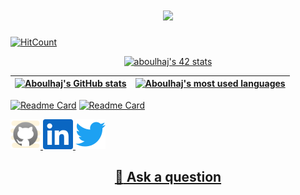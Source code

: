 <!-- align="center"><img src="https://readme-typing-svg.herokuapp.com?font=smooch&color=F70721&center=true&vCenter=true&lines=Hi+there+%F0%9F%91%8B;Welcome+To+Ali's+Github;+I+Am+a+Software+Engineering+Student)](https://git.io/typing-svg"
 -->
 
<h1 align="center"><img src="https://readme-typing-svg.herokuapp.com?font=smooch&color=F70721&size=30&center=true&vCenter=true&width=900&height=50&lines=Hi+there+%F0%9F%91%8B;Welcome+To+Ali's+Github;+I+Am+a+Software+Engineering+Student"></h1>

<!--
**ALI-Bou55/ALI-Bou55** is a ✨ _special_ ✨ repository because its `README.md` (this file) appears on your GitHub profile.

Here are some ideas to get you started:

- 🔭 I’m currently working on ...
- 🌱 I’m currently learning ...
- 👯 I’m looking to collaborate on ...
- 🤔 I’m looking for help with ...
- 💬 Ask me about ...
- 📫 How to reach me: ...
- 😄 Pronouns: ...
- ⚡ Fun fact: ...
-->
<!--[[<img alt="Linkedin Profile" src="https://img.shields.io/badge/-Linkedin_Profile-0072b1?]]
    icon = "linkedin"
    icon_pack = "fa"
    link = "//linkedin.com/in/ali-boulhajat"-->
<!--
<p>
  <a href="https://www.linkedin.com/[removed]" rel="nofollow noreferrer">
    <img src="https://i.stack.imgur.com/gVE0j.png" alt="linkedin"> LinkedIn
  </a> &nbsp; 
  <a href="https://github.com/[removed]" rel="nofollow noreferrer">
    <img src="https://i.stack.imgur.com/tskMh.png" alt="github"> Github
  </a>
</p>

<br/>
<p align="center">
	<a href="#">
		<img alt="Ask Me Anything" src="https://img.shields.io/badge/-Ask_me_anything-blueviolet?style=flat&logo=Gmail&logoColor=white&link=mailto:ali.boulhajat@gmail.com" />
	</a>
	<span> * </span>
	<a href="#">
		<img alt="Linkedin Profile" src="https://img.shields.io/badge/-Linkedin_Profile-0072b1?style=flat&logo=Linkedin&logoColor=white&link=https://www.linkedin.com/in/ali-boulhajat" />
	</a>
</p>
-->

<!-- ![Visitor count](https://shields-io-visitor-counter.herokuapp.com/badge?page=octocat.Spoon-Knife)
 -->
 
<!--  [![Ashutosh's github activity graph](https://activity-graph.herokuapp.com/graph?username=ALI-BOULHAJAT)](https://github.com/ashutosh00710/github-readme-activity-graph) -->
<!--  -->
<!-- [![Ask Me Anything !](https://img.shields.io/badge/Ask%20me-anything-1abc9c.svg)](https://GitHub.com/Naereen/ama) -->



 
[![HitCount](https://hits.dwyl.com/aboulhaj/aboulhaj.svg?style=flat-square&show=unique)](http://hits.dwyl.com/aboulhaj/aboulhaj) 
<p>
	<meta name="viewport" content="width=device-width, initial-scale=1">
        <link rel="stylesheet" href="https://cdnjs.cloudflare.com/ajax/libs/font-awesome/4.7.0/css/font-awesome.min.css">
        <p align="center">
        <a href="https://www.linkedin.com/ali-boulhajat" rel="nofollow noreferrer">
            <i class="fa fa-linkedin-square" style="font-size:48px;color:red"></i>
        </a>
        <a href="mailto:ali.boulhajat@gmail.com" rel="nofollow noreferrer">
            <i class="fa fa-google" style="font-size:48px;color:red"></i>
	</a>
</p>
<!--<p align="center"><a href="https://github.com/ALI-BOULHAJAT"><img alt="Ask Me Anything" src="https://badge42.herokuapp.com/api/stats/aboulhaj?darkmode=true&cursus=42cursus" /></a></p>-->


<!-- <a href="https://github.com/JaeSeoKim/badge42"><img src="https://badge42.vercel.app/api/v2/cl2n8in6v007109kte0b8at19/project/2412773" alt="aboulhaj's 42 Libft Score" /></a> -->

<p align="center"><a href="https://github.com/JaeSeoKim/badge42"><img src="https://badge42.vercel.app/api/v2/cl2n8in6v007109kte0b8at19/stats?cursusId=21&coalitionId=73" alt="aboulhaj's 42 stats" /></a></p>


| [![Aboulhaj's GitHub stats](https://github-readme-stats-eight-virid.vercel.app/api?username=ALI-BOULHAJAT&count_private=true&theme=calm&show_icons=true)](https://github.com/ALI-BOULHAJAT?tab=repositories) | [![Aboulhaj's most used languages](https://github-readme-stats.vercel.app/api/top-langs/?username=ALI-BOULHAJAT&layout=compact&hide_border=true&theme=jolly)](https://github.com/ALI-BOULHAJAT?tab=repositories) |
|:-:|:-:|

[![Readme Card](https://github-readme-stats.vercel.app/api/pin/?username=ALI-BOULHAJAT&repo=fdf)](https://github.com/ALI-BOULHAJAT/fdf)
[![Readme Card](https://github-readme-stats.vercel.app/api/pin/?username=anuraghazra&repo=github-readme-stats)](https://github.com/anuraghazra/github-readme-stats)
	
	
<p align="justify">
  <a href="https://github.com/ALI-BOULHAJAT">
    <img alt="GitHub" title="GitHub" height="48" width="48" src="assets/github.svg">
  </a>
  <a href="https://www.linkedin.com/in/ali-boulhajat">
    <img alt="LinkedIn" title="LinkedIn" height="48" width="48" src="assets/linkedin.svg">
  </a>
  <a href="https://twitter.com/Ali_Boulhajat">
    <img alt="Twitter" title="Twitter" height="48" width="48" src="assets/twitter.svg">
  </a>
</p>


<h2 align="center">
<!-- :dizzy: Ask me anything! :sparkles:<br><br> -->

<a href="../../issues/new">:speech_balloon: Ask a question</a> </h2>
